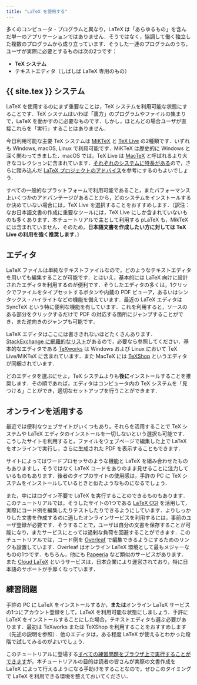 ```yaml
---
title: "LaTeX を使用する"
---
```


多くのコンピュータ・プログラムと異なり，LaTeX は「あらゆるもの」を含んだ単一のアプリケーションではありません．そうではなく，協調して働く独立した複数のプログラムから成り立っています．そうした一連のプログラムのうち，ユーザが実際に必要とするものは次の2つです：

* **TeX システム**
* テキストエディタ（しばしば LaTeX 専用のもの）

## {{ site.tex }} システム

LaTeX を使用するのにまず重要なことは，TeX システムを利用可能な状態にすることです．TeX システムはいわば「裏方」のプログラムやファイルの集まりで，LaTeX を動かすのに必要なものです．しかし，ほとんどの場合ユーザが直接これらを「実行」することはありません．

今日利用可能な主要 TeX システムは [MiKTeX](https://www.miktex.org) と [TeX Live](https://tug.org/texlive) の2種類です．いずれも Windows, macOS, Linux で利用可能です．MiKTeX は歴史的に Windows と深く関わってきました．macOS では，TeX Live は [MacTeX](http://www.tug.org/mactex/) と呼ばれるより大きなコレクションに含まれています．[それぞれのシステムに特長がある](https://tex.stackexchange.com/questions/20036)ので，さらに踏み込んだ [LaTeX プロジェクトのアドバイス](https://www.latex-project.org/get/)を参考にするのもよいでしょう．

すべての一般的なプラットフォームで利用可能であること，またパフォーマンス上いくつかのアドバンテージがあることから，どのシステムをインストールするか決めていない場合には，TeX Live を選択することをおすすめします．〔訳注：なお日本語文書の作成に重要なツールには，TeX Live にしか含まれていないものも多くあります．本チュートリアルで主として利用する pLaTeX も，MikTeX には含まれていません．そのため，**日本語文書を作成したい方に対しては TeX Live の利用を強く推奨します**．〕

## エディタ

LaTeX ファイルは単純なテキストファイルなので，どのようなテキストエディタを用いても編集することが可能です．とはいえ，基本的には LaTeX 向けに設計されたエディタを利用するのが便利です．そうしたエディタの多くは，1クリックでファイルをタイプセットするボタンや内蔵の PDF ビューア，あるいはシンタックス・ハイライトなどの機能を備えています．最近の LaTeX エディタは SyncTeX という特に便利な機能を有しています．これを利用すると，ソースのある部分をクリックするだけで PDF の対応する箇所にジャンプすることができ，また逆向きのジャンプも可能です．

LaTeX エディタはここには書ききれないほどたくさんあります．[StackExchange に網羅的なリスト](https://tex.stackexchange.com/questions/339/latex-editors-ides)があるので，必要なら参照してください．基本的なエディタである [TeXworks](https://tug.org/texworks) は Windows および Linux において TeX Live/MiKTeX に含まれています．また MacTeX には [TeXShop](https://pages.uoregon.edu/koch/texshop/) というエディタが同梱されています．

どのエディタを選ぶにせよ，TeX システムよりも**後に**インストールすることを推奨します．その順であれば，エディタはコンピュータ内の TeX システムを「見つける」ことができ，適切なセットアップを行うことができます．

## オンラインを活用する

最近では便利なウェブサイトがいくつもあり，それらを活用することで TeX システムや LaTeX エディタのインストールを一切しないという選択も可能です．こうしたサイトを利用すると，ファイルをウェブページで編集した上で LaTeX をオンラインで実行し，さらに生成された PDF を表示することもできます．

サイトによってはワードプロセッサのような機能と LaTeX を組み合わせたものもありますし，そうではなく LaTeX コードをありのまま見せることに注力しているものもあります．後者のタイプのサイトの使用感は，手許の PC に TeX システムをインストールしているときと似たようなものになるでしょう．

また，中にはログイン不要で LaTeX を実行することのできるものもあります．このチュートリアルでは，そうしたサイトの1つである [LaTeX CGI](https://latexcgi.xyz) を活用して，実際にコード例を編集したりテストしたりできるようにしています．よりしっかりした文書を作成するのに適したオンラインサービスを利用するには，事前のユーザ登録が必要です．そうすることで，ユーザは自分の文書を保存することが可能になり，またサービスにとっては過剰な負荷を回避することができます．このチュートリアルでは，コード例を [Overleaf](https://www.overleaf.com) で編集できるようにするためのリンクも設置しています．Overleaf はオンライン LaTeX 環境として最もメジャーなものの1つです．もちろん，他にも [Papeeria](https://papeeria.com/) など類似のサービスがあります．また [Cloud LaTeX](https://cloudlatex.io/ja) というサービスは，日本企業により運営されており，特に日本語のサポートが手厚くなっています．

## 練習問題

手許の PC に LaTeX をインストールするか，**または**オンライン LaTeX サービスの1つにアカウント登録をして，LaTeX を利用可能な状態にしましょう．手許に LaTeX をインストールすることにした場合，テキストエディタも選ぶ必要があります．最初は TeXworks または TeXShop を利用することをおすすめします（先述の説明を参照）．他のエディタは，ある程度 LaTeX が使えるとわかった段階で試してみるのがよいでしょう．

このチュートリアルに登場する[すべての練習問題をブラウザ上で実行することができます](help)が，本チュートリアルの目的は読者の皆さんが実際の文書作成を LaTeX によって行えるようになる手助けをすることなので，ぜひこのタイミングで LaTeX を利用できる環境を整えておいてください．